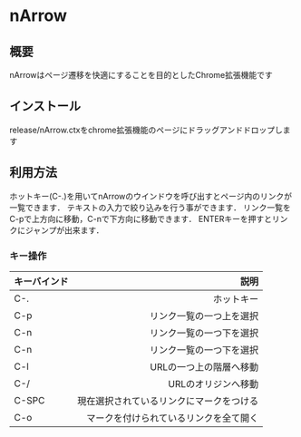 # nArrow

## 概要
nArrowはページ遷移を快適にすることを目的としたChrome拡張機能です

## インストール
release/nArrow.ctxをchrome拡張機能のページにドラッグアンドドロップします

## 利用方法
ホットキー(C-.)を用いてnArrowのウインドウを呼び出すとページ内のリンクが一覧できます．
テキストの入力で絞り込みを行う事ができます．
リンク一覧をC-pで上方向に移動，C-nで下方向に移動できます．
ENTERキーを押すとリンクにジャンプが出来ます．

### キー操作
| キーバインド |説明|
|:-----|-------:|
|C-.|ホットキー|
|C-p|リンク一覧の一つ上を選択|
|C-n|リンク一覧の一つ下を選択|
|C-n|リンク一覧の一つ下を選択|
|C-l|URLの一つ上の階層へ移動|
|C-/|URLのオリジンへ移動|
|C-SPC|現在選択されているリンクにマークをつける|
|C-o|マークを付けられているリンクを全て開く|

